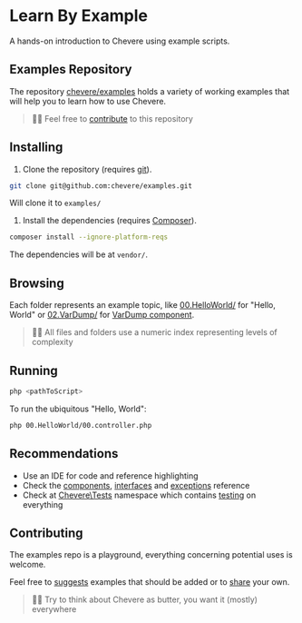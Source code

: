 # Learn By Example

A hands-on introduction to Chevere using example scripts.

## Examples Repository

The repository [chevere/examples](https://github.com/chevere/examples) holds a variety of working examples that will help you to learn how to use Chevere.

> 👍🏾 Feel free to [contribute](#contributing) to this repository

## Installing

1. Clone the repository (requires [git](https://git-scm.com/)).

```sh
git clone git@github.com:chevere/examples.git
```

Will clone it to `examples/`

1. Install the dependencies (requires [Composer](https://getcomposer.org/)).

```sh
composer install --ignore-platform-reqs
```

The dependencies will be at `vendor/`.

## Browsing

Each folder represents an example topic, like [00.HelloWorld/](https://github.com/chevere/examples/tree/master/00.HelloWorld) for "Hello, World" or [02.VarDump/](https://github.com/chevere/examples/tree/master/02.VarDump) for [VarDump component](../components/VarDump.md).

> 👴🏾 All files and folders use a numeric index representing levels of complexity

## Running

```sh
php <pathToScript>
```

To run the ubiquitous "Hello, World":

```sh
php 00.HelloWorld/00.controller.php 
```

## Recommendations

* Use an IDE for code and reference highlighting
* Check the [components](../reference/components.md), [interfaces](../reference/interfaces.md) and [exceptions](../reference/exceptions.md) reference
* Check at [Chevere\Tests](https://github.com/chevere/chevere/tree/master/tests) namespace which contains [testing](../architecture/standard/testing.md) on everything

## Contributing

The examples repo is a playground, everything concerning potential uses is welcome.

Feel free to [suggests](https://github.com/chevere/examples/issues/new/choose) examples that should be added or to [share](https://github.com/chevere/examples/compare) your own.

> 🧔🏾 Try to think about Chevere as butter, you want it (mostly) everywhere
